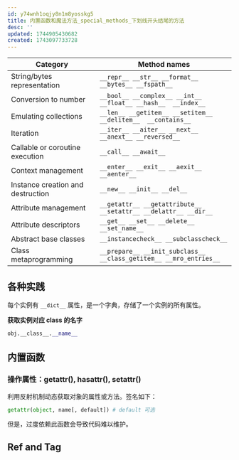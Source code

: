 ```yaml
---
id: y74wnh1oqjy8n1m8yosskg5
title: 内置函数和魔法方法_special_methods_下划线开头结尾的方法
desc: ''
updated: 1744905430682
created: 1743097733728
---
```


| Category | Method names |
| --- | ---------- |
| String/bytes representation | `__repr__ __str__ __format__ __bytes__ __fspath__` |
| Conversion to number | `__bool__ __complex__ __int__ __float__ __hash__  __index__` |
| Emulating collections | `__len__ __getitem__ __setitem__ __delitem__  __contains__` |
| Iteration | `__iter__ __aiter__ __next__ __anext__ __reversed__ `|
| Callable or coroutine execution | `__call__ __await__ `|
| Context management | `__enter__ __exit__ __aexit__ __aenter__` |
| Instance creation and destruction | `__new__ __init__ __del__` |
| Attribute management | `__getattr__ __getattribute__ __setattr__ __delattr__ __dir__ `|
| Attribute descriptors | `__get__ __set__ __delete__ __set_name__ `|
| Abstract base classes | `__instancecheck__ __subclasscheck__ `|
| Class metaprogramming | `__prepare__ __init_subclass__ __class_getitem__ __mro_entries__` |

## 各种实践

每个实例有 `__dict__` 属性，是一个字典，存储了一个实例的所有属性。

**获取实例对应 class 的名字**

```py
obj.__class__.__name__
```

## 内置函数

### 操作属性：getattr(), hasattr(), setattr()

利用反射机制动态获取对象的属性或方法。签名如下：

```py
getattr(object, name[, default]) # default 可选
```

但是，过度依赖此函数会导致代码难以维护。

## Ref and Tag